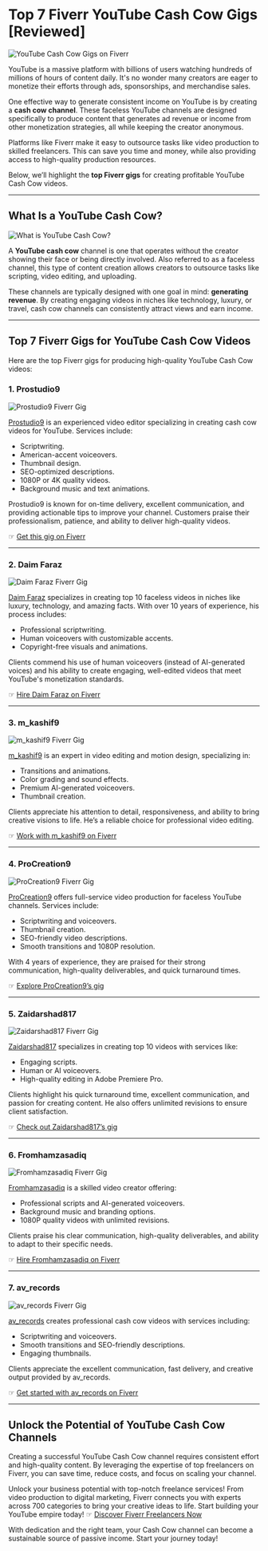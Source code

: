 # Top 7 Fiverr YouTube Cash Cow Gigs [Reviewed]

![YouTube Cash Cow Gigs on Fiverr](https://idoblogging.com/wp-content/uploads/2024/04/Topp-7-YouTube-Cash-Cow-Gigs-pa-Fiverr-Reviewed.jpg)

YouTube is a massive platform with billions of users watching hundreds of millions of hours of content daily. It's no wonder many creators are eager to monetize their efforts through ads, sponsorships, and merchandise sales.

One effective way to generate consistent income on YouTube is by creating a **cash cow channel**. These faceless YouTube channels are designed specifically to produce content that generates ad revenue or income from other monetization strategies, all while keeping the creator anonymous.

Platforms like Fiverr make it easy to outsource tasks like video production to skilled freelancers. This can save you time and money, while also providing access to high-quality production resources.

Below, we’ll highlight the **top Fiverr gigs** for creating profitable YouTube Cash Cow videos.

---

## What Is a YouTube Cash Cow?

![What is YouTube Cash Cow?](https://idoblogging.com/wp-content/uploads/2024/04/1712062112_940_Hva-er-YouTube-Cash-Cow-Everything-You-Need-To-know.jpg)

A **YouTube cash cow** channel is one that operates without the creator showing their face or being directly involved. Also referred to as a faceless channel, this type of content creation allows creators to outsource tasks like scripting, video editing, and uploading.

These channels are typically designed with one goal in mind: **generating revenue**. By creating engaging videos in niches like technology, luxury, or travel, cash cow channels can consistently attract views and earn income.

---

## Top 7 Fiverr Gigs for YouTube Cash Cow Videos

Here are the top Fiverr gigs for producing high-quality YouTube Cash Cow videos:

### 1. Prostudio9

![Prostudio9 Fiverr Gig](https://idoblogging.com/wp-content/uploads/2024/04/1712521892_797_Topp-7-YouTube-Cash-Cow-Gigs-pa-Fiverr-Reviewed.jpg)

[Prostudio9](https://bit.ly/FiVErr) is an experienced video editor specializing in creating cash cow videos for YouTube. Services include:

- Scriptwriting.
- American-accent voiceovers.
- Thumbnail design.
- SEO-optimized descriptions.
- 1080P or 4K quality videos.
- Background music and text animations.

Prostudio9 is known for on-time delivery, excellent communication, and providing actionable tips to improve your channel. Customers praise their professionalism, patience, and ability to deliver high-quality videos.

☞ [Get this gig on Fiverr](https://bit.ly/FiVErr)

---

### 2. Daim Faraz

![Daim Faraz Fiverr Gig](https://idoblogging.com/wp-content/uploads/2024/04/1712521893_925_Topp-7-YouTube-Cash-Cow-Gigs-pa-Fiverr-Reviewed.jpg)

[Daim Faraz](https://bit.ly/FiVErr) specializes in creating top 10 faceless videos in niches like luxury, technology, and amazing facts. With over 10 years of experience, his process includes:

- Professional scriptwriting.
- Human voiceovers with customizable accents.
- Copyright-free visuals and animations.

Clients commend his use of human voiceovers (instead of AI-generated voices) and his ability to create engaging, well-edited videos that meet YouTube's monetization standards.

☞ [Hire Daim Faraz on Fiverr](https://bit.ly/FiVErr)

---

### 3. m_kashif9

![m_kashif9 Fiverr Gig](https://idoblogging.com/wp-content/uploads/2024/04/1712521893_358_Topp-7-YouTube-Cash-Cow-Gigs-pa-Fiverr-Reviewed.jpg)

[m_kashif9](https://bit.ly/FiVErr) is an expert in video editing and motion design, specializing in:

- Transitions and animations.
- Color grading and sound effects.
- Premium AI-generated voiceovers.
- Thumbnail creation.

Clients appreciate his attention to detail, responsiveness, and ability to bring creative visions to life. He’s a reliable choice for professional video editing.

☞ [Work with m_kashif9 on Fiverr](https://bit.ly/FiVErr)

---

### 4. ProCreation9

![ProCreation9 Fiverr Gig](https://idoblogging.com/wp-content/uploads/2024/04/1712521893_376_Topp-7-YouTube-Cash-Cow-Gigs-pa-Fiverr-Reviewed.jpg)

[ProCreation9](https://bit.ly/FiVErr) offers full-service video production for faceless YouTube channels. Services include:

- Scriptwriting and voiceovers.
- Thumbnail creation.
- SEO-friendly video descriptions.
- Smooth transitions and 1080P resolution.

With 4 years of experience, they are praised for their strong communication, high-quality deliverables, and quick turnaround times.

☞ [Explore ProCreation9’s gig](https://bit.ly/FiVErr)

---

### 5. Zaidarshad817

![Zaidarshad817 Fiverr Gig](https://idoblogging.com/wp-content/uploads/2024/04/1712521893_504_Topp-7-YouTube-Cash-Cow-Gigs-pa-Fiverr-Reviewed.jpg)

[Zaidarshad817](https://bit.ly/FiVErr) specializes in creating top 10 videos with services like:

- Engaging scripts.
- Human or AI voiceovers.
- High-quality editing in Adobe Premiere Pro.

Clients highlight his quick turnaround time, excellent communication, and passion for creating content. He also offers unlimited revisions to ensure client satisfaction.

☞ [Check out Zaidarshad817’s gig](https://bit.ly/FiVErr)

---

### 6. Fromhamzasadiq

![Fromhamzasadiq Fiverr Gig](https://idoblogging.com/wp-content/uploads/2024/04/1712521894_842_Topp-7-YouTube-Cash-Cow-Gigs-pa-Fiverr-Reviewed.jpg)

[Fromhamzasadiq](https://bit.ly/FiVErr) is a skilled video creator offering:

- Professional scripts and AI-generated voiceovers.
- Background music and branding options.
- 1080P quality videos with unlimited revisions.

Clients praise his clear communication, high-quality deliverables, and ability to adapt to their specific needs.

☞ [Hire Fromhamzasadiq on Fiverr](https://bit.ly/FiVErr)

---

### 7. av_records

![av_records Fiverr Gig](https://idoblogging.com/wp-content/uploads/2024/04/1712521894_125_Topp-7-YouTube-Cash-Cow-Gigs-pa-Fiverr-Reviewed.jpg)

[av_records](https://bit.ly/FiVErr) creates professional cash cow videos with services including:

- Scriptwriting and voiceovers.
- Smooth transitions and SEO-friendly descriptions.
- Engaging thumbnails.

Clients appreciate the excellent communication, fast delivery, and creative output provided by av_records.

☞ [Get started with av_records on Fiverr](https://bit.ly/FiVErr)

---

## Unlock the Potential of YouTube Cash Cow Channels

Creating a successful YouTube Cash Cow channel requires consistent effort and high-quality content. By leveraging the expertise of top freelancers on Fiverr, you can save time, reduce costs, and focus on scaling your channel.

Unlock your business potential with top-notch freelance services! From video production to digital marketing, Fiverr connects you with experts across 700 categories to bring your creative ideas to life. Start building your YouTube empire today! ☞ [Discover Fiverr Freelancers Now](https://bit.ly/FiVErr)

With dedication and the right team, your Cash Cow channel can become a sustainable source of passive income. Start your journey today!
